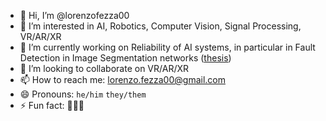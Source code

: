- 👋 Hi, I’m @lorenzofezza00
- 👀 I’m interested in AI, Robotics, Computer Vision, Signal Processing, VR/AR/XR
- 🌱 I’m currently working on Reliability of AI systems, in particular in Fault Detection in Image Segmentation networks ([thesis](https://webthesis.biblio.polito.it/view/creators/Fezza=3ALorenzo=3A=3A.html))
- 💞️ I’m looking to collaborate on VR/AR/XR
- 📫 How to reach me: lorenzo.fezza00@gmail.com
- 😄 Pronouns: ```he/him``` ```they/them```
- ⚡ Fun fact: 😵‍💫🤪

<!---
lorenzofezza00/lorenzofezza00 is a ✨ special ✨ repository because its `README.md` (this file) appears on your GitHub profile.
You can click the Preview link to take a look at your changes.
--->
